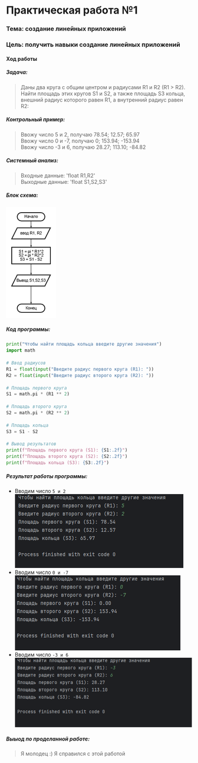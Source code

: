 # Практическая работа №1 #  

### Тема: создание линейных приложений ###

### Цель: получить навыки создание линейных приложений ###

#### Ход работы ####

##### Задача: #####

> Даны два круга с общим центром и радиусами R1 и R2 (R1 > R2). Найти площадь этих кругов
> S1 и S2, а также площадь S3 кольца, внешний радиус которого равен R1, а внутренний радиус равен R2:

##### Контрольный пример: #####

> Ввожу число 5 и 2, получаю 78.54; 12.57; 65.97  
> Ввожу число 0 и -7, получаю 0; 153.94; -153.94  
> Ввожу число -3 и 6, получаю 28.27; 113.10; -84.82

##### Системный анализ: #####

> Входные данные: 'float R1,R2'  
> Выходные данные: 'float S1,S2,S3'

##### Блок схема: #####

![Блок схема](123.png)

##### Код программы: #####

```python
print("Чтобы найти площадь кольца введите другие значения")
import math

# Ввод радиусов
R1 = float(input("Введите радиус первого круга (R1): "))
R2 = float(input("Введите радиус второго круга (R2): "))

# Площадь первого круга
S1 = math.pi * (R1 ** 2)

# Площадь второго круга
S2 = math.pi * (R2 ** 2)

# Площадь кольца
S3 = S1 - S2

# Вывод результатов
print(f"Площадь первого круга (S1): {S1:.2f}")
print(f"Площадь второго круга (S2): {S2:.2f}")
print(f"Площадь кольца (S3): {S3:.2f}")
```

##### Результат работы программы: #####

* Вводим число `5 и 2`    
![Скрин_1](1.png)
* Вводим число `0 и -7`  
![Скрин_2](2.png)
* Вводим число `-3 и 6`  
![Скрин_3](3.png)

##### Выыод по проделанной работе: #####  

> Я молодец :) Я справился с этой работой